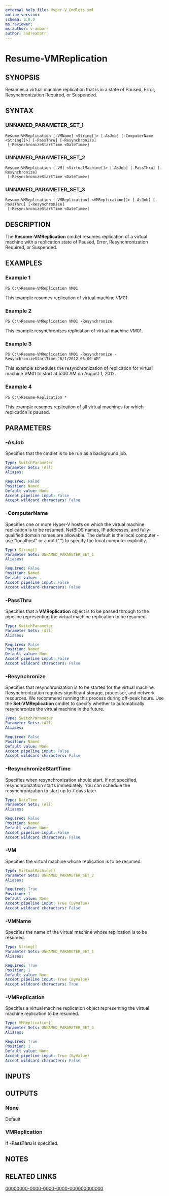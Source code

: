 ```yaml
---
external help file: Hyper-V_Cmdlets.xml
online version: 
schema: 2.0.0
ms.reviewer:
ms.author: v-anbarr
author: andreabarr
---
```


# Resume-VMReplication

## SYNOPSIS
Resumes a virtual machine replication that is in a state of Paused, Error, Resynchronization Required, or Suspended.

## SYNTAX

### UNNAMED_PARAMETER_SET_1
```
Resume-VMReplication [-VMName] <String[]> [-AsJob] [-ComputerName <String[]>] [-PassThru] [-Resynchronize]
 [-ResynchronizeStartTime <DateTime>]
```

### UNNAMED_PARAMETER_SET_2
```
Resume-VMReplication [-VM] <VirtualMachine[]> [-AsJob] [-PassThru] [-Resynchronize]
 [-ResynchronizeStartTime <DateTime>]
```

### UNNAMED_PARAMETER_SET_3
```
Resume-VMReplication [-VMReplication] <VMReplication[]> [-AsJob] [-PassThru] [-Resynchronize]
 [-ResynchronizeStartTime <DateTime>]
```

## DESCRIPTION
The **Resume-VMReplication** cmdlet resumes replication of a virtual machine with a replication state of Paused, Error, Resynchronization Required, or Suspended.

## EXAMPLES

### Example 1
```
PS C:\>Resume-VMReplication VM01
```

This example resumes replication of virtual machine VM01.

### Example 2
```
PS C:\>Resume-VMReplication VM01 -Resynchronize
```

This example resynchronizes replication of virtual machine VM01.

### Example 3
```
PS C:\>Resume-VMReplication VM01 -Resynchronize -ResynchronizeStartTime "8/1/2012 05:00 AM"
```

This example schedules the resynchronization of replication for virtual machine VM01 to start at 5:00 AM on August 1, 2012.

### Example 4
```
PS C:\>Resume-Replication *
```

This example resumes replication of all virtual machines for which replication is paused.

## PARAMETERS

### -AsJob
Specifies that the cmdlet is to be run as a background job.

```yaml
Type: SwitchParameter
Parameter Sets: (All)
Aliases: 

Required: False
Position: Named
Default value: None
Accept pipeline input: False
Accept wildcard characters: False
```

### -ComputerName
Specifies one or more Hyper-V hosts on which the virtual machine replication is to be resumed.
NetBIOS names, IP addresses, and fully-qualified domain names are allowable.
The default is the local computer - use "localhost" or a dot (".") to specify the local computer explicitly.

```yaml
Type: String[]
Parameter Sets: UNNAMED_PARAMETER_SET_1
Aliases: 

Required: False
Position: Named
Default value: .
Accept pipeline input: False
Accept wildcard characters: False
```

### -PassThru
Specifies that a **VMReplication** object is to be passed through to the pipeline representing the virtual machine replication to be resumed.

```yaml
Type: SwitchParameter
Parameter Sets: (All)
Aliases: 

Required: False
Position: Named
Default value: None
Accept pipeline input: False
Accept wildcard characters: False
```

### -Resynchronize
Specifies that resynchronization is to be started for the virtual machine.
Resynchronization requires significant storage, processor, and network resources.
We recommend running this process during off-peak hours.
Use the **Set-VMReplication** cmdlet to specify whether to automatically resynchronize the virtual machine in the future.

```yaml
Type: SwitchParameter
Parameter Sets: (All)
Aliases: 

Required: False
Position: Named
Default value: None
Accept pipeline input: False
Accept wildcard characters: False
```

### -ResynchronizeStartTime
Specifies when resynchronization should start.
If not specified, resynchronization starts immediately.
You can schedule the resynchronization to start up to 7 days later.

```yaml
Type: DateTime
Parameter Sets: (All)
Aliases: 

Required: False
Position: Named
Default value: None
Accept pipeline input: False
Accept wildcard characters: False
```

### -VM
Specifies the virtual machine whose replication is to be resumed.

```yaml
Type: VirtualMachine[]
Parameter Sets: UNNAMED_PARAMETER_SET_2
Aliases: 

Required: True
Position: 1
Default value: None
Accept pipeline input: True (ByValue)
Accept wildcard characters: False
```

### -VMName
Specifies the name of the virtual machine whose replication is to be resumed.

```yaml
Type: String[]
Parameter Sets: UNNAMED_PARAMETER_SET_1
Aliases: 

Required: True
Position: 1
Default value: None
Accept pipeline input: True (ByValue)
Accept wildcard characters: True
```

### -VMReplication
Specifies a virtual machine replication object representing the virtual machine replication to be resumed.

```yaml
Type: VMReplication[]
Parameter Sets: UNNAMED_PARAMETER_SET_3
Aliases: 

Required: True
Position: 1
Default value: None
Accept pipeline input: True (ByValue)
Accept wildcard characters: False
```

## INPUTS

## OUTPUTS

### None
Default

### VMReplication
If **-PassThru** is specified.

## NOTES

## RELATED LINKS

[00000000-0000-0000-0000-000000000000](00000000-0000-0000-0000-000000000000)

